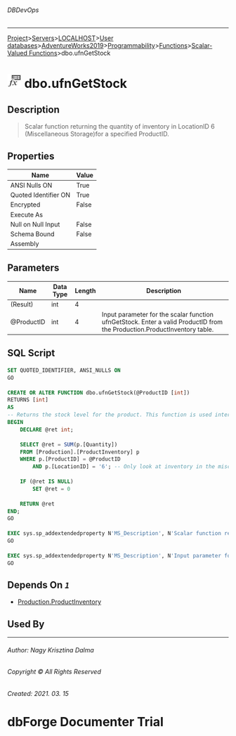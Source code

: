 ###### DBDevOps
___
[Project](../../../../../../../startpage.md)>[Servers](../../../../../../Servers.md)>[LOCALHOST](../../../../../LOCALHOST.md)>[User databases](../../../../UserDatabases.md)>[AdventureWorks2019](../../../AdventureWorks2019.md)>[Programmability](../../Programmability.md)>[Functions](../Functions.md)>[Scalar-Valued Functions](ScalarValuedFunctions.md)>dbo.ufnGetStock


# ![logo](../../../../../../../Images/scalarfunction.svg) dbo.ufnGetStock

## <a name="#Description"></a>Description
> Scalar function returning the quantity of inventory in LocationID 6 (Miscellaneous Storage)for a specified ProductID.
## <a name="#Properties"></a>Properties
|Name|Value|
|---|---|
|ANSI Nulls ON|True|
|Quoted Identifier ON|True|
|Encrypted|False|
|Execute As||
|Null on Null Input|False|
|Schema Bound|False|
|Assembly||


## <a name="#Parameters"></a>Parameters
|Name|Data Type|Length|Description
|---|---|---|---
|(Result)|int|4||
|@ProductID|int|4|Input parameter for the scalar function ufnGetStock. Enter a valid ProductID from the Production.ProductInventory table.|

## <a name="#SqlScript"></a>SQL Script
```SQL
SET QUOTED_IDENTIFIER, ANSI_NULLS ON
GO

CREATE OR ALTER FUNCTION dbo.ufnGetStock(@ProductID [int])
RETURNS [int] 
AS 
-- Returns the stock level for the product. This function is used internally only
BEGIN
    DECLARE @ret int;
    
    SELECT @ret = SUM(p.[Quantity]) 
    FROM [Production].[ProductInventory] p 
    WHERE p.[ProductID] = @ProductID 
        AND p.[LocationID] = '6'; -- Only look at inventory in the misc storage
    
    IF (@ret IS NULL) 
        SET @ret = 0
    
    RETURN @ret
END;
GO

EXEC sys.sp_addextendedproperty N'MS_Description', N'Scalar function returning the quantity of inventory in LocationID 6 (Miscellaneous Storage)for a specified ProductID.', 'SCHEMA', N'dbo', 'FUNCTION', N'ufnGetStock'
GO

EXEC sys.sp_addextendedproperty N'MS_Description', N'Input parameter for the scalar function ufnGetStock. Enter a valid ProductID from the Production.ProductInventory table.', 'SCHEMA', N'dbo', 'FUNCTION', N'ufnGetStock', 'PARAMETER', N'@ProductID'
GO
```

## <a name="#DependsOn"></a>Depends On _`1`_
- [Production.ProductInventory](../../../Tables/Production.ProductInventory.md)


## <a name="#UsedBy"></a>Used By


___
###### Author: Nagy Krisztina Dalma
###### Copyright © All Rights Reserved
###### Created: 2021. 03. 15

# dbForge Documenter Trial